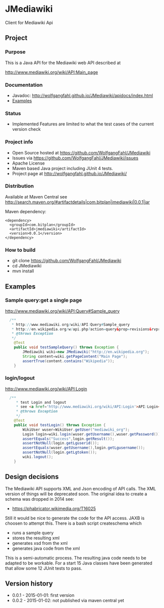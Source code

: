 JMediawiki
==========

Client for Mediawiki Api

## Project 
### Purpose
This is a Java API for the Mediawiki web API described at 

http://www.mediawiki.org/wiki/API:Main_page

### Documentation
* Javadoc: http://wolfgangfahl.github.io/JMediawiki/apidocs/index.html
* [Examples](#Examples)

### Status
- Implemented Features are limited to what the test cases of the current version check

### Project info
* Open Source hosted at https://github.com/WolfgangFahl/JMediawiki
* Issues via https://github.com/WolfgangFahl/JMediawiki/issues
* Apache License
* Maven based Java project including JUnit 4 tests.
* Project page at http://wolfgangfahl.github.io/JMediawiki/


### Distribution
Available at Maven Central see http://search.maven.org/#artifactdetails|com.bitplan|jmediawiki|0.0.1|jar

Maven dependency:

```
<dependency>
  <groupId>com.bitplan</groupId>
  <artifactId>jmediawiki</artifactId>
  <version>0.0.1</version>
</dependency>
```

### How to build
* git clone https://github.com/WolfgangFahl/JMediawiki
* cd JMediawiki
* mvn install


## Examples

### Sample query:get a single page
http://www.mediawiki.org/wiki/API:Query#Sample_query

```java
  /**
   * http://www.mediawiki.org/wiki/API:Query#Sample_query
   * http://en.wikipedia.org/w/api.php?action=query&prop=revisions&rvprop=content&titles=Main%20Page&format=xml
   * @throws Exception 
   */
	@Test
	public void testSampleQuery() throws Exception {
		JMediawiki wiki=new JMediawiki("http://en.wikipedia.org");
		String content=wiki.getPageContent("Main Page");
		assertTrue(content.contains("Wikipedia"));
	}
```		

### login/logout
http://www.mediawiki.org/wiki/API:Login

```java
  /**
	 * test Login and logout 
	 * see <a href='http://www.mediawiki.org/wiki/API:Login'>API:Login</a>
	 * @throws Exception
	 */
	@Test
	public void testLogin() throws Exception {
		WikiUser wuser=WikiUser.getUser("mediawiki_org");
		Login login=wiki.login(wuser.getUsername(),wuser.getPassword());
		assertEquals("Success",login.getResult());
		assertNotNull(login.getLguserid());
		assertEquals(wuser.getUsername(),login.getLgusername());
		assertNotNull(login.getLgtoken());
		wiki.logout();
	}
```		

## Design decisions
The Mediawiki API supports XML and Json encoding of API calls. The XML version of things will be deprecated soon. The
original idea to create a schema was dropped in 2014 see:
* https://phabricator.wikimedia.org/T16025
  
Still it would be nice to generate the code for the API access. JAXB is choosen to attempt this. 
There is a bash script createschema which
* runs a sample query
* stores the resulting xml
* generates xsd from the xml
* generates java code from the xml

This is a semi-automatic process. The resulting java code needs to be adapted to be workable. For a start
15 Java classes have been generated that allow some 12 JUnit tests to pass.
  
## Version history
* 0.0.1 - 2015-01-01: first version
* 0.0.2 - 2015-01-02: not published via maven central yet
